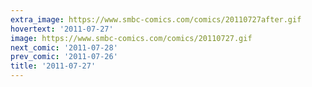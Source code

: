 ```yaml
---
extra_image: https://www.smbc-comics.com/comics/20110727after.gif
hovertext: '2011-07-27'
image: https://www.smbc-comics.com/comics/20110727.gif
next_comic: '2011-07-28'
prev_comic: '2011-07-26'
title: '2011-07-27'
---
```


